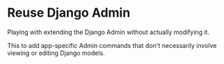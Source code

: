 # Reuse Django Admin

Playing with extending the Django Admin without actually modifying it.

This to add app-specific Admin commands that don't necessarily involve
viewing or editing Django models.
